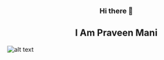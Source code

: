 <div align="center">
<h3>Hi there 👋</h3>
<h2>I Am Praveen Mani</h2>
                           
</div>

![alt text](https://media.giphy.com/media/p4NLw3I4U0idi/giphy.gif)
<!--
**praveenalpha/praveenalpha** is a ✨ _special_ ✨ repository because its `README.md` (this file) appears on your GitHub profile.

Here are some ideas to get you started:

- 🔭 I’m currently working on ...
- 🌱 I’m currently learning ...
- 👯 I’m looking to collaborate on ...
- 🤔 I’m looking for help with ...
- 💬 Ask me about ...
- 📫 How to reach me: ...
- 😄 Pronouns: ...
- ⚡ Fun fact: ...
-->
